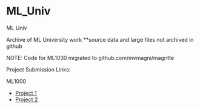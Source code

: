 # ML_Univ
ML Univ

Archive of ML University work
**source data and large files not archived in github

NOTE: Code for ML1030 migrated to github.com/mvmagni/magritte


Project Submission Links:

  ML1000
- [Project 1]("https://github.com/mvmagni/ML_Univ/tree/main/ML1000/ML1000_Project_1/Project%20Submission")
- [Project 2]("https://github.com/mvmagni/ML_Univ/tree/main/ML1000/ML1000_Project_2/Project%20Submission")

